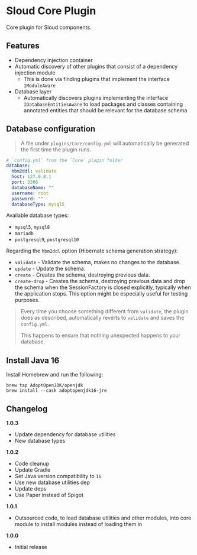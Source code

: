 # Sloud Core Plugin

Core plugin for Sloud components.

## Features

* Dependency injection container
* Automatic discovery of other plugins that consist of a dependency injection module
  * This is done via finding plugins that implement the interface `IModuleAware`
* Database layer
  * Automatically discovers plugins implementing the interface `IDatabaseEntitiesAware`
    to load packages and classes containing annotated entities that should be relevant for the database schema 

## Database configuration

> A file under `plugins/Core/config.yml` will automatically be generated the first time the plugin runs.

```yaml
# `config.yml` from the `Core` plugin folder
database:
  hbm2ddl: validate
  host: 127.0.0.1
  port: 3306
  databaseName: ""
  username: root
  password: ""
  databaseType: mysql5
```

Available database types:

* `mysql5`, `mysql8`
* `mariadb`
* `postgresql9`, `postgresql10`

Regarding the `hbm2ddl` option (Hibernate schema generation strategy):

* `validate` - Validate the schema, makes no changes to the database.
* `update` - Update the schema.
* `create` - Creates the schema, destroying previous data.
* `create-drop` - Creates the schema, destroying previous data and drop the schema when the SessionFactory is closed explicitly, typically when the application stops. This option might be especially useful for testing purposes.

> Every time you choose something different from `validate`, the plugin does
> as described, automatically reverts to `validate` and saves the `config.yml`.
> 
> This happens to ensure that nothing unexpected happens to your database.

## Install Java 16

Install Homebrew and run the following:

```shell
brew tap AdoptOpenJDK/openjdk
brew install --cask adoptopenjdk16-jre
```

## Changelog

**1.0.3**

* Update dependency for database utilities
* New database types

**1.0.2**

* Code cleanup
* Update Gradle
* Set Java version compatibility to `16`
* Use new database utilities dep
* Update deps
* Use Paper instead of Spigot

**1.0.1**

- Outsourced code, to load database utilities and other modules,
into core module to install modules instead of loading them in

**1.0.0**

- Initial release

